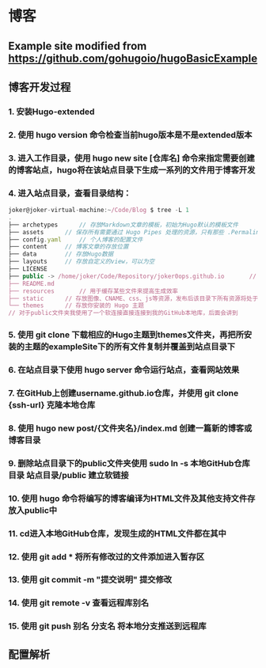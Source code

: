 # 博客

## Example site modified from https://github.com/gohugoio/hugoBasicExample

## 博客开发过程
### 1. 安装Hugo-extended
### 2. 使用 **hugo version** 命令检查当前hugo版本是不是extended版本
### 3. 进入工作目录，使用 **hugo new site [仓库名]** 命令来指定需要创建的博客站点，hugo将在该站点目录下生成一系列的文件用于博客开发
### 4. 进入站点目录，查看目录结构：
```javascript
joker@joker-virtual-machine:~/Code/Blog $ tree -L 1
.
├── archetypes      // 存放Markdown文章的模板，初始为Hugo默认的模板文件
├── assets      // 保存所有需要通过 Hugo Pipes 处理的资源，只有那些 .Permalink 和 .RelPermalink 引用的文件会发布到 public 目录中
├── config.yaml     // 个人博客的配置文件
├── content     // 博客文章的存放位置
├── data        // 存放Hugo数据
├── layouts     // 存放自定义的view，可以为空
├── LICENSE
├── public -> /home/joker/Code/Repository/joker0ops.github.io       // 使用hugo命令对你编写的Markdown文件进行解析后会生成的一系列文件都会存放在该目录
├── README.md
├── resources       // 用于缓存某些文件来提高生成效率
├── static      // 存放图像、CNAME、css、js等资源，发布后该目录下所有资源将处于网页根目录
└── themes      // 存放你安装的 Hugo 主题
// 对于public文件夹我使用了一个软连接直接连接到我的GitHub本地库，后面会讲到
```
### 5. 使用 **git clone** 下载相应的Hugo主题到themes文件夹，再把所安装的主题的exampleSite下的所有文件复制并覆盖到站点目录下

### 6. 在站点目录下使用 **hugo server** 命令运行站点，查看网站效果

### 7. 在GitHub上创建username.github.io仓库，并使用 **git clone {ssh-url}** 克隆本地仓库

### 8. 使用 **hugo new post/{文件夹名}/index.md** 创建一篇新的博客或博客目录

### 9. 删除站点目录下的public文件夹使用 **sudo ln -s 本地GitHub仓库目录 站点目录/public** 建立软链接

### 10. 使用 **hugo** 命令将编写的博客编译为HTML文件及其他支持文件存放入public中

### 11. **cd**进入本地GitHub仓库，发现生成的HTML文件都在其中

### 12. 使用 **git add \*** 将所有修改过的文件添加进入暂存区

### 13. 使用 **git commit -m "提交说明"** 提交修改

### 14. 使用 **git remote -v** 查看远程库别名

### 15. 使用 **git push 别名 分支名** 将本地分支推送到远程库

## 配置解析
